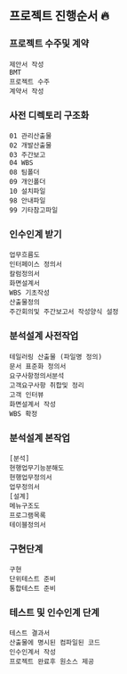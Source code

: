 ## 프로젝트 진행순서 🔥

### 프로젝트 수주및 계약
```
제안서 작성
BMT
프로젝트 수주
계약서 작성
```
### 사전 디렉토리 구조화
```
01 관리산출물
02 개발산출물
03 주간보고
04 WBS
08 팀폴더
09 개인폴더
10 설치파일
98 안내파일
99 기타참고파일
```

### 인수인계 받기
```
업무흐름도
인터페이스 정의서
칼럼정의서
화면설계서
WBS 기초작성
산출물정의
주간회의및 주간보고서 작성양식 설정
```

### 분석설계 사전작업
```
테일러링 산출물 (파일명 정의)
문서 표준화 정의서
요구사항정의서분석
고객요구사항 취합및 정리
고객 인터뷰
화면설계서 작성
WBS 확정
```

### 분석설계 본작업
```
[분석]
현행업무기능분해도
현행업무정의서
업무정의서
[설계] 
메뉴구조도
프로그램목록
테이블정의서
```

### 구현단계
```
구현
단위테스트 준비
통합테스트 준비
```

### 테스트 및 인수인계 단계
```
테스트 결과서
산출물에 명시된 컴파일된 코드
인수인계서 작성
프로젝트 완료후 원소스 제공
```